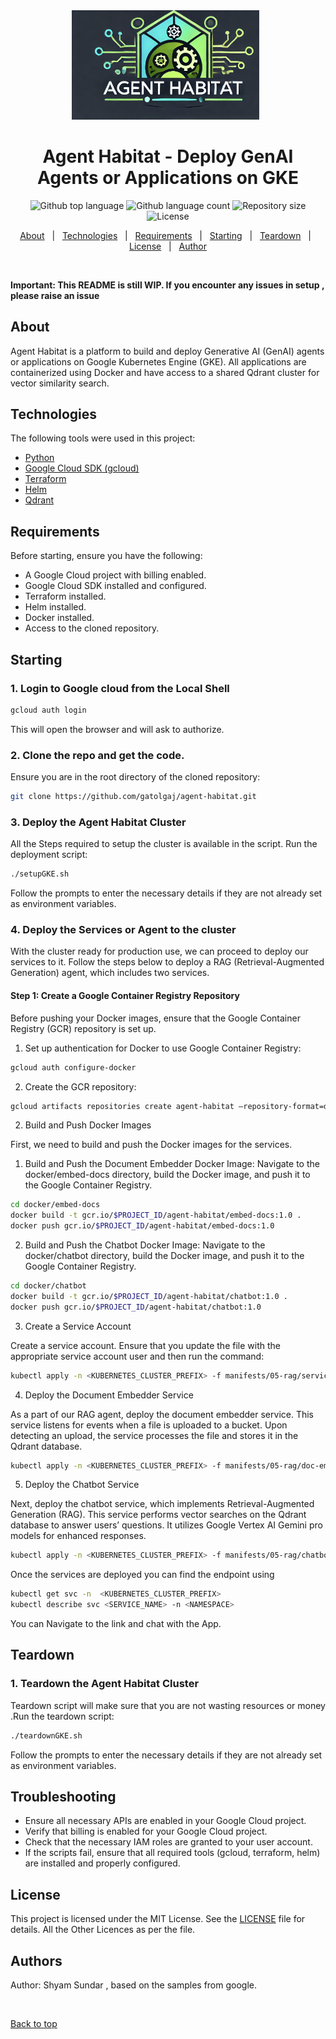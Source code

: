 <div align="center" id="top">
  <img src="image/logo.png" alt="Agent Habitat" width="300px"/>
  &#xa0;
</div>

<h1 align="center">Agent Habitat - Deploy GenAI Agents or Applications on GKE</h1>

<p align="center">
  <img alt="Github top language" src="https://img.shields.io/github/languages/top/gatolgaj/agent-habitat?color=56BEB8">
  <img alt="Github language count" src="https://img.shields.io/github/languages/count/gatolgaj/agent-habitat?color=56BEB8">
  <img alt="Repository size" src="https://img.shields.io/github/repo-size/gatolgaj/agent-habitat?color=56BEB8">
  <img alt="License" src="https://img.shields.io/github/license/gatolgaj/agent-habitat?color=56BEB8">
</p>

<p align="center">
  <a href="#about">About</a> &#xa0; | &#xa0;
  <a href="#technologies">Technologies</a> &#xa0; | &#xa0;
  <a href="#requirements">Requirements</a> &#xa0; | &#xa0;
  <a href="#starting">Starting</a> &#xa0; | &#xa0;
  <a href="#teardown">Teardown</a> &#xa0; | &#xa0;
  <a href="#license">License</a> &#xa0; | &#xa0;
  <a href="https://github.com/gatolgaj" target="_blank">Author</a>
</p>

<br>

**Important: This README is still WIP. If you encounter any issues in setup , please raise an issue**

## About

Agent Habitat is a platform to build and deploy Generative AI (GenAI) agents or applications on Google Kubernetes Engine (GKE). All applications are containerized using Docker and have access to a shared Qdrant cluster for vector similarity search.

## Technologies

The following tools were used in this project:

- [Python](https://www.python.org/)
- [Google Cloud SDK (gcloud)](https://cloud.google.com/sdk/docs/install)
- [Terraform](https://www.terraform.io/)
- [Helm](https://helm.sh/)
- [Qdrant](https://qdrant.tech/)

## Requirements

Before starting, ensure you have the following:

- A Google Cloud project with billing enabled.
- Google Cloud SDK installed and configured.
- Terraform installed.
- Helm installed.
- Docker installed.
- Access to the cloned repository.

## Starting

### 1. Login to Google cloud from the Local Shell
```sh
gcloud auth login
```
This will open the browser and will ask to authorize.

### 2. Clone the repo and get the code.

Ensure you are in the root directory of the cloned repository:

```sh
git clone https://github.com/gatolgaj/agent-habitat.git 
```

### 3. Deploy the Agent Habitat Cluster

All the Steps required to setup the cluster is available in the script. Run the deployment script:

```sh
./setupGKE.sh
```

Follow the prompts to enter the necessary details if they are not already set as environment variables.

### 4. Deploy the Services or Agent to the cluster

With the cluster ready for production use, we can proceed to deploy our services to it. Follow the steps below to deploy a RAG (Retrieval-Augmented Generation) agent, which includes two services.

#### Step 1: Create a Google Container Registry Repository

Before pushing your Docker images, ensure that the Google Container Registry (GCR) repository is set up.

 1. Set up authentication for Docker to use Google Container Registry:

```sh
gcloud auth configure-docker
```

 2. Create the GCR repository:

```sh
gcloud artifacts repositories create agent-habitat –repository-format=docker –location=<region>
```

2. Build and Push Docker Images

First, we need to build and push the Docker images for the services.

 1. Build and Push the Document Embedder Docker Image:
Navigate to the docker/embed-docs directory, build the Docker image, and push it to the Google Container Registry.

```sh
cd docker/embed-docs
docker build -t gcr.io/$PROJECT_ID/agent-habitat/embed-docs:1.0 .
docker push gcr.io/$PROJECT_ID/agent-habitat/embed-docs:1.0
```

 2. Build and Push the Chatbot Docker Image:
Navigate to the docker/chatbot directory, build the Docker image, and push it to the Google Container Registry.

```sh
cd docker/chatbot
docker build -t gcr.io/$PROJECT_ID/agent-habitat/chatbot:1.0 .
docker push gcr.io/$PROJECT_ID/agent-habitat/chatbot:1.0
```

3. Create a Service Account

Create a service account. Ensure that you update the file with the appropriate service account user and then run the command:

```sh
kubectl apply -n <KUBERNETES_CLUSTER_PREFIX> -f manifests/05-rag/service-account.yaml
```

4. Deploy the Document Embedder Service

As a part of our RAG agent, deploy the document embedder service. This service listens for events when a file is uploaded to a bucket. Upon detecting an upload, the service processes the file and stores it in the Qdrant database.

```sh
kubectl apply -n <KUBERNETES_CLUSTER_PREFIX> -f manifests/05-rag/doc-embedder.yaml
```

5. Deploy the Chatbot Service

Next, deploy the chatbot service, which implements Retrieval-Augmented Generation (RAG). This service performs vector searches on the Qdrant database to answer users’ questions. It utilizes Google Vertex AI Gemini pro models for enhanced responses.

```sh
kubectl apply -n <KUBERNETES_CLUSTER_PREFIX> -f manifests/05-rag/chatbot.yaml
```
Once the services are deployed you can find the endpoint using 

```sh
kubectl get svc -n  <KUBERNETES_CLUSTER_PREFIX>
kubectl describe svc <SERVICE_NAME> -n <NAMESPACE>
```
You can Navigate to the link and chat with the App.


## Teardown

### 1. Teardown the Agent Habitat Cluster

Teardown script will make sure that you are not wasting resources or money .Run the teardown script:

```sh
./teardownGKE.sh
```

Follow the prompts to enter the necessary details if they are not already set as environment variables.

## Troubleshooting

- Ensure all necessary APIs are enabled in your Google Cloud project.
- Verify that billing is enabled for your Google Cloud project.
- Check that the necessary IAM roles are granted to your user account.
- If the scripts fail, ensure that all required tools (gcloud, terraform, helm) are installed and properly configured.

## License

This project is licensed under the MIT License. See the [LICENSE](LICENSE) file for details. All the Other Licences as per the file.

## Authors

Author: Shyam Sundar , based on the samples from google.

&#xa0;

<a href="#top">Back to top</a>
